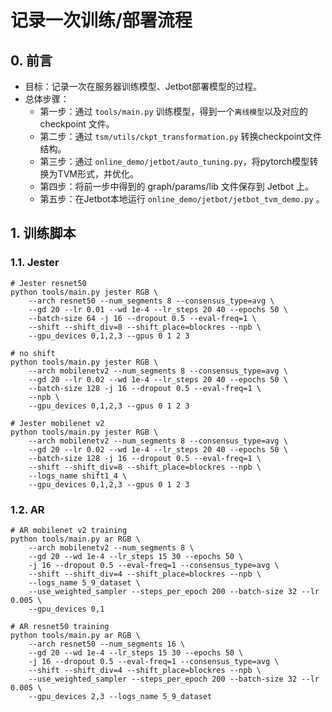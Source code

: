 # 记录一次训练/部署流程

## 0. 前言
+ 目标：记录一次在服务器训练模型、Jetbot部署模型的过程。
+ 总体步骤：
  + 第一步：通过 `tools/main.py` 训练模型，得到一个`离线模型`以及对应的 checkpoint 文件。
  + 第二步：通过 `tsm/utils/ckpt_transformation.py` 转换checkpoint文件结构。
  + 第三步：通过 `online_demo/jetbot/auto_tuning.py`，将pytorch模型转换为TVM形式，并优化。
  + 第四步：将前一步中得到的 graph/params/lib 文件保存到 Jetbot 上。
  + 第五步：在Jetbot本地运行 `online_demo/jetbot/jetbot_tvm_demo.py` 。


## 1. 训练脚本

### 1.1. Jester
```shell
# Jester resnet50
python tools/main.py jester RGB \
    --arch resnet50 --num_segments 8 --consensus_type=avg \
    --gd 20 --lr 0.01 --wd 1e-4 --lr_steps 20 40 --epochs 50 \
    --batch-size 64 -j 16 --dropout 0.5 --eval-freq=1 \
    --shift --shift_div=8 --shift_place=blockres --npb \
    --gpu_devices 0,1,2,3 --gpus 0 1 2 3

# no shift
python tools/main.py jester RGB \
    --arch mobilenetv2 --num_segments 8 --consensus_type=avg \
    --gd 20 --lr 0.02 --wd 1e-4 --lr_steps 20 40 --epochs 50 \
    --batch-size 128 -j 16 --dropout 0.5 --eval-freq=1 \
    --npb \
    --gpu_devices 0,1,2,3 --gpus 0 1 2 3

# Jester mobilenet v2
python tools/main.py jester RGB \
    --arch mobilenetv2 --num_segments 8 --consensus_type=avg \
    --gd 20 --lr 0.02 --wd 1e-4 --lr_steps 20 40 --epochs 50 \
    --batch-size 128 -j 16 --dropout 0.5 --eval-freq=1 \
    --shift --shift_div=8 --shift_place=blockres --npb \
    --logs_name shift1_4 \
    --gpu_devices 0,1,2,3 --gpus 0 1 2 3

```

### 1.2. AR

```shell
# AR mobilenet v2 training
python tools/main.py ar RGB \
    --arch mobilenetv2 --num_segments 8 \
    --gd 20 --wd 1e-4 --lr_steps 15 30 --epochs 50 \
    -j 16 --dropout 0.5 --eval-freq=1 --consensus_type=avg \
    --shift --shift_div=4 --shift_place=blockres --npb \
    --logs_name 5_9_dataset \
    --use_weighted_sampler --steps_per_epoch 200 --batch-size 32 --lr 0.005 \
    --gpu_devices 0,1

# AR resnet50 training
python tools/main.py ar RGB \
    --arch resnet50 --num_segments 16 \
    --gd 20 --wd 1e-4 --lr_steps 15 30 --epochs 50 \
    -j 16 --dropout 0.5 --eval-freq=1 --consensus_type=avg \
    --shift --shift_div=4 --shift_place=blockres --npb \
    --use_weighted_sampler --steps_per_epoch 200 --batch-size 32 --lr 0.005 \
    --gpu_devices 2,3 --logs_name 5_9_dataset
```